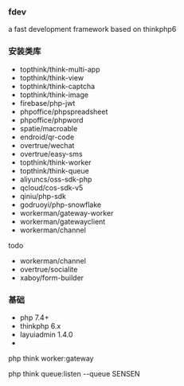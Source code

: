 ### fdev
a fast development framework based on thinkphp6


### 安装类库
- topthink/think-multi-app
- topthink/think-view
- topthink/think-captcha
- topthink/think-image
- firebase/php-jwt
- phpoffice/phpspreadsheet
- phpoffice/phpword
- spatie/macroable
- endroid/qr-code
- overtrue/wechat
- overtrue/easy-sms
- topthink/think-worker
- topthink/think-queue
- aliyuncs/oss-sdk-php
- qcloud/cos-sdk-v5
- qiniu/php-sdk
- godruoyi/php-snowflake
- workerman/gateway-worker
- workerman/gatewayclient
- workerman/channel


todo
- workerman/channel
- overtrue/socialite
- xaboy/form-builder


### 基础
- php 7.4+
- thinkphp 6.x
- layuiadmin 1.4.0
- 


php think worker:gateway

php think queue:listen --queue SENSEN